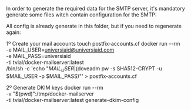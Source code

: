 In order to generate the required data for the SMTP server, it's mandatory generate some files witch contain configuration for the SMTP:

All config is already generate in this folder, but if you need to regenerate again:

1º Create your mail accounts
    touch postfix-accounts.cf
    docker run --rm \
    -e MAIL_USER=universiaid@universiaid.com \
    -e MAIL_PASS=universiaid \
    -ti tvial/docker-mailserver:latest \
    /bin/sh -c 'echo "$MAIL_USER|$(doveadm pw -s SHA512-CRYPT -u $MAIL_USER -p $MAIL_PASS)"' > postfix-accounts.cf

2º Generate DKIM keys
    docker run --rm \
    -v "$(pwd)":/tmp/docker-mailserver \
    -ti tvial/docker-mailserver:latest generate-dkim-config
